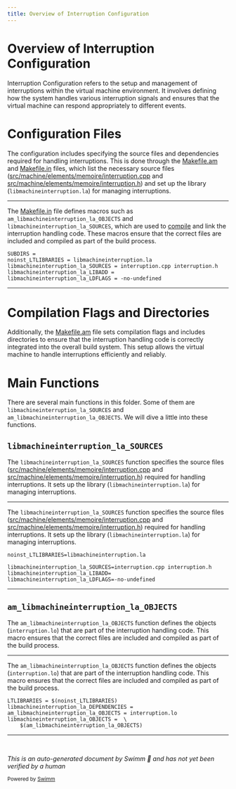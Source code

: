 ```yaml
---
title: Overview of Interruption Configuration
---
```

# Overview of Interruption Configuration

Interruption Configuration refers to the setup and management of interruptions within the virtual machine environment. It involves defining how the system handles various interruption signals and ensures that the virtual machine can respond appropriately to different events.

# Configuration Files

The configuration includes specifying the source files and dependencies required for handling interruptions. This is done through the <SwmPath>[Makefile.am](Makefile.am)</SwmPath> and <SwmPath>[Makefile.in](Makefile.in)</SwmPath> files, which list the necessary source files (<SwmPath>[src/machine/elements/memoire/interruption.cpp](src/machine/elements/memoire/interruption.cpp)</SwmPath> and <SwmPath>[src/machine/elements/memoire/interruption.h](src/machine/elements/memoire/interruption.h)</SwmPath>) and set up the library (<SwmToken path="src/machine/interruption/Makefile.in" pos="408:4:6" line-data="noinst_LTLIBRARIES = libmachineinterruption.la">`libmachineinterruption.la`</SwmToken>) for managing interruptions.

<SwmSnippet path="/src/machine/interruption/Makefile.in" line="407">

---

The <SwmPath>[Makefile.in](Makefile.in)</SwmPath> file defines macros such as <SwmToken path="src/machine/interruption/Makefile.in" pos="126:0:0" line-data="am_libmachineinterruption_la_OBJECTS = interruption.lo">`am_libmachineinterruption_la_OBJECTS`</SwmToken> and <SwmToken path="src/machine/interruption/Makefile.in" pos="409:0:0" line-data="libmachineinterruption_la_SOURCES = interruption.cpp interruption.h ">`libmachineinterruption_la_SOURCES`</SwmToken>, which are used to <SwmPath>[compile](compile)</SwmPath> and link the interruption handling code. These macros ensure that the correct files are included and compiled as part of the build process.

```in
SUBDIRS = 
noinst_LTLIBRARIES = libmachineinterruption.la
libmachineinterruption_la_SOURCES = interruption.cpp interruption.h 
libmachineinterruption_la_LIBADD = 
libmachineinterruption_la_LDFLAGS = -no-undefined
```

---

</SwmSnippet>

# Compilation Flags and Directories

Additionally, the <SwmPath>[Makefile.am](Makefile.am)</SwmPath> file sets compilation flags and includes directories to ensure that the interruption handling code is correctly integrated into the overall build system. This setup allows the virtual machine to handle interruptions efficiently and reliably.

# Main Functions

There are several main functions in this folder. Some of them are <SwmToken path="src/machine/interruption/Makefile.in" pos="409:0:0" line-data="libmachineinterruption_la_SOURCES = interruption.cpp interruption.h ">`libmachineinterruption_la_SOURCES`</SwmToken> and <SwmToken path="src/machine/interruption/Makefile.in" pos="126:0:0" line-data="am_libmachineinterruption_la_OBJECTS = interruption.lo">`am_libmachineinterruption_la_OBJECTS`</SwmToken>. We will dive a little into these functions.

## <SwmToken path="src/machine/interruption/Makefile.in" pos="409:0:0" line-data="libmachineinterruption_la_SOURCES = interruption.cpp interruption.h ">`libmachineinterruption_la_SOURCES`</SwmToken>

The <SwmToken path="src/machine/interruption/Makefile.in" pos="409:0:0" line-data="libmachineinterruption_la_SOURCES = interruption.cpp interruption.h ">`libmachineinterruption_la_SOURCES`</SwmToken> function specifies the source files (<SwmPath>[src/machine/elements/memoire/interruption.cpp](src/machine/elements/memoire/interruption.cpp)</SwmPath> and <SwmPath>[src/machine/elements/memoire/interruption.h](src/machine/elements/memoire/interruption.h)</SwmPath>) required for handling interruptions. It sets up the library (<SwmToken path="src/machine/interruption/Makefile.in" pos="408:4:6" line-data="noinst_LTLIBRARIES = libmachineinterruption.la">`libmachineinterruption.la`</SwmToken>) for managing interruptions.

<SwmSnippet path="/src/machine/interruption/Makefile.am" line="24">

---

The <SwmToken path="src/machine/interruption/Makefile.am" pos="26:0:0" line-data="libmachineinterruption_la_SOURCES=interruption.cpp interruption.h ">`libmachineinterruption_la_SOURCES`</SwmToken> function specifies the source files (<SwmPath>[src/machine/elements/memoire/interruption.cpp](src/machine/elements/memoire/interruption.cpp)</SwmPath> and <SwmPath>[src/machine/elements/memoire/interruption.h](src/machine/elements/memoire/interruption.h)</SwmPath>) required for handling interruptions. It sets up the library (<SwmToken path="src/machine/interruption/Makefile.am" pos="24:2:4" line-data="noinst_LTLIBRARIES=libmachineinterruption.la">`libmachineinterruption.la`</SwmToken>) for managing interruptions.

```am
noinst_LTLIBRARIES=libmachineinterruption.la

libmachineinterruption_la_SOURCES=interruption.cpp interruption.h 
libmachineinterruption_la_LIBADD=
libmachineinterruption_la_LDFLAGS=-no-undefined
```

---

</SwmSnippet>

## <SwmToken path="src/machine/interruption/Makefile.in" pos="126:0:0" line-data="am_libmachineinterruption_la_OBJECTS = interruption.lo">`am_libmachineinterruption_la_OBJECTS`</SwmToken>

The <SwmToken path="src/machine/interruption/Makefile.in" pos="126:0:0" line-data="am_libmachineinterruption_la_OBJECTS = interruption.lo">`am_libmachineinterruption_la_OBJECTS`</SwmToken> function defines the objects (<SwmToken path="src/machine/interruption/Makefile.in" pos="126:4:6" line-data="am_libmachineinterruption_la_OBJECTS = interruption.lo">`interruption.lo`</SwmToken>) that are part of the interruption handling code. This macro ensures that the correct files are included and compiled as part of the build process.

<SwmSnippet path="/src/machine/interruption/Makefile.in" line="124">

---

The <SwmToken path="src/machine/interruption/Makefile.in" pos="126:0:0" line-data="am_libmachineinterruption_la_OBJECTS = interruption.lo">`am_libmachineinterruption_la_OBJECTS`</SwmToken> function defines the objects (<SwmToken path="src/machine/interruption/Makefile.in" pos="126:4:6" line-data="am_libmachineinterruption_la_OBJECTS = interruption.lo">`interruption.lo`</SwmToken>) that are part of the interruption handling code. This macro ensures that the correct files are included and compiled as part of the build process.

```in
LTLIBRARIES = $(noinst_LTLIBRARIES)
libmachineinterruption_la_DEPENDENCIES =
am_libmachineinterruption_la_OBJECTS = interruption.lo
libmachineinterruption_la_OBJECTS =  \
	$(am_libmachineinterruption_la_OBJECTS)
```

---

</SwmSnippet>

&nbsp;

*This is an auto-generated document by Swimm 🌊 and has not yet been verified by a human*

<SwmMeta version="3.0.0" repo-id="Z2l0aHViJTNBJTNBc3ZtLTIuNy4yMDI0MTEwNyUzQSUzQVN3aW1tLURlbW8=" repo-name="svm-2.7.20241107"><sup>Powered by [Swimm](/)</sup></SwmMeta>
